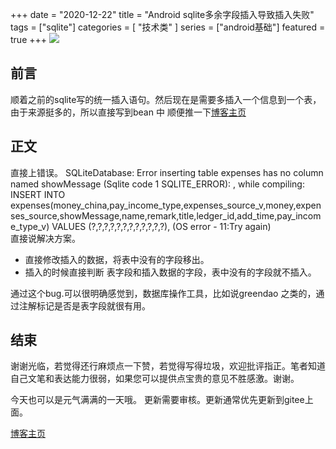+++
date = "2020-12-22"
title = "Android sqlite多余字段插入导致插入失败"
tags = ["sqlite"]
categories = [
    "技术类"
]
series = ["android基础"]
featured = true
+++
![](https://gitee.com/lalalaxiaowifi/pictures/raw/master/image/%E6%97%A5%E5%B8%B8%E6%90%AC%E7%A0%96%E5%A4%B4.png)

## 前言
顺着之前的sqlite写的统一插入语句。然后现在是需要多插入一个信息到一个表，由于来源挺多的，所以直接写到bean 中
顺便推一下[博客主页](http://lalalaxiaowifi.gitee.io/pictures/) 
## 正文
直接上错误。
SQLiteDatabase: Error inserting table expenses has no column named showMessage (Sqlite code 1 SQLITE_ERROR): , while compiling: INSERT INTO expenses(money_china,pay_income_type,expenses_source_v,money,expenses_source,showMessage,name,remark,title,ledger_id,add_time,pay_income_type_v) VALUES (?,?,?,?,?,?,?,?,?,?,?,?), (OS error - 11:Try again)
<br>
直接说解决方案。
* 直接修改插入的数据，将表中没有的字段移出。
* 插入的时候直接判断 表字段和插入数据的字段，表中没有的字段就不插入。

通过这个bug.可以很明确感觉到，数据库操作工具，比如说greendao 之类的，通过注解标记是否是表字段就很有用。
## 结束

谢谢光临，若觉得还行麻烦点一下赞，若觉得写得垃圾，欢迎批评指正。笔者知道自己文笔和表达能力很弱，如果您可以提供点宝贵的意见不胜感激。谢谢。

今天也可以是元气满满的一天哦。
更新需要审核。更新通常优先更新到gitee上面。

[博客主页](http://lalalaxiaowifi.gitee.io/pictures/)  

